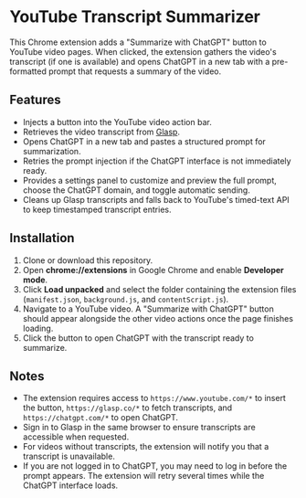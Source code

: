 # YouTube Transcript Summarizer

This Chrome extension adds a "Summarize with ChatGPT" button to YouTube video pages. When clicked, the extension gathers the video's transcript (if one is available) and opens ChatGPT in a new tab with a pre-formatted prompt that requests a summary of the video.

## Features

- Injects a button into the YouTube video action bar.
- Retrieves the video transcript from [Glasp](https://glasp.co/).
- Opens ChatGPT in a new tab and pastes a structured prompt for summarization.
- Retries the prompt injection if the ChatGPT interface is not immediately ready.
- Provides a settings panel to customize and preview the full prompt, choose the ChatGPT domain, and toggle automatic sending.
- Cleans up Glasp transcripts and falls back to YouTube's timed-text API to keep timestamped transcript entries.

## Installation

1. Clone or download this repository.
2. Open **chrome://extensions** in Google Chrome and enable **Developer mode**.
3. Click **Load unpacked** and select the folder containing the extension files (`manifest.json`, `background.js`, and `contentScript.js`).
4. Navigate to a YouTube video. A "Summarize with ChatGPT" button should appear alongside the other video actions once the page finishes loading.
5. Click the button to open ChatGPT with the transcript ready to summarize.

## Notes

- The extension requires access to `https://www.youtube.com/*` to insert the button, `https://glasp.co/*` to fetch transcripts, and `https://chatgpt.com/*` to open ChatGPT.
- Sign in to Glasp in the same browser to ensure transcripts are accessible when requested.
- For videos without transcripts, the extension will notify you that a transcript is unavailable.
- If you are not logged in to ChatGPT, you may need to log in before the prompt appears. The extension will retry several times while the ChatGPT interface loads.
